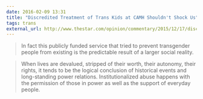 ```yaml
---
date: 2016-02-09 13:31
title: "Discredited Treatment of Trans Kids at CAMH Shouldn't Shock Us"
tags: trans
external_url: http://www.thestar.com/opinion/commentary/2015/12/17/discredited-treatment-of-trans-kids-at-camh-shouldnt-shock-us.html
---
```


>In fact this publicly funded service that tried to prevent transgender people from existing is the predictable result of a larger social reality.

>When lives are devalued, stripped of their worth, their autonomy, their rights, it tends to be the logical conclusion of historical events and long-standing power relations. Institutionalized abuse happens with the permission of those in power as well as the support of everyday people.

